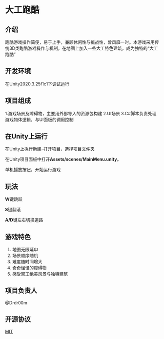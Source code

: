 # 大工跑酷

## 介绍

跑酷游戏操作简便，易于上手，兼顾休闲性与挑战性，曾风靡一时。本游戏采用传统3D类跑酷游戏操作与机制，在地图上加入一些大工特色建筑，成为独特的“大工跑酷”

## 开发环境
在Unity2020.3.25f1c1下调试运行

## 项目组成
1.游戏场景及障碍物，主要用外部导入的资源包构建
2.UI场景
3.C#脚本负责处理游戏物体逻辑，与UI面板的调用控制
## 在Unity上运行

在Unity上执行新建-打开项目，选择项目文件夹

在Unity项目面板中打开**Assets/scenes/MainMenu.unity**。

单机播放按钮，开始运行游戏

## 玩法

**W**键跳跃

**S**键翻滚

**A/D**键左右切换道路

## 游戏特色

1. 地图无限延申
2. 场景顺序随机
3. 难度随时间增大
4. 奇奇怪怪的障碍物
5. 感受窝工绝美风景与独特建筑

## 项目负责人
@Drdr00m

## 开源协议
[MIT](https://github.com/Drdr00m/DUTparkour/blob/main/LICENSE)
